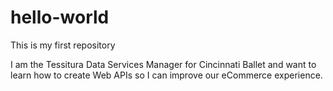 # hello-world
This is my first repository

I am the Tessitura Data Services Manager for Cincinnati Ballet and want to learn how to create Web APIs so I can improve our eCommerce experience.
